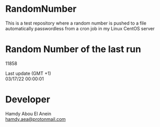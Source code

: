 # RandomNumber    
This is a test repository where a random number is pushed to a file automatically passwordless from a cron job in my Linux CentOS server    
# Random Number of the last run   
11858
      
Last update (GMT +1)    
03/17/22 00:00:01
# Developer    
Hamdy Abou El Anein   
hamdy.aea@protonmail.com
